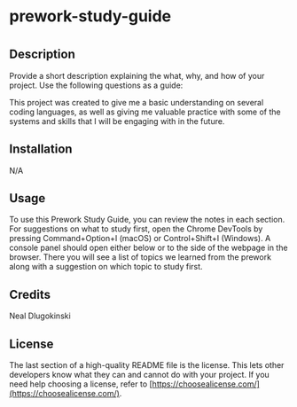 # prework-study-guide
# <Prework Study Guide>

## Description

Provide a short description explaining the what, why, and how of your project. Use the following questions as a guide:

This project was created to give me a basic understanding on several coding languages, as well as giving me valuable practice with some of the systems and skills that I will be engaging with in the future.

## Installation

N/A

## Usage

To use this Prework Study Guide, you can review the notes in each section. For suggestions on what to study first, open the Chrome DevTools by pressing Command+Option+I (macOS) or Control+Shift+I (Windows). A console panel should open either below or to the side of the webpage in the browser. There you will see a list of topics we learned from the prework along with a suggestion on which topic to study first.

## Credits

Neal Dlugokinski

## License

The last section of a high-quality README file is the license. This lets other developers know what they can and cannot do with your project. If you need help choosing a license, refer to [https://choosealicense.com/](https://choosealicense.com/).

